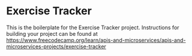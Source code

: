# Exercise Tracker

This is the boilerplate for the Exercise Tracker project. Instructions for building your project can be found at https://www.freecodecamp.org/learn/apis-and-microservices/apis-and-microservices-projects/exercise-tracker

<br>
<!-- Project Can be viewed here: https://www.freecodecamp.org/fcc24481d45-74a3-40bd-97bf-473e89580cbc -->
